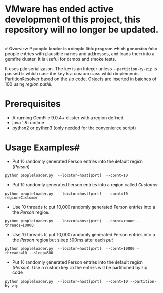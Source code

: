 <h1> VMware has ended active development of this project, this repository will no longer be updated.</h1><br># Overview #
people-loader is a simple little program which generates fake people
entries with plausible names and addresses, and loads them into a
gemfire cluster.  It is useful for demos and smoke tests.

It uses pdx serialization.  The key is an Integer unless `--partition-by-zip`
is passed in which case the key is a custom class which implements
PartitionResolver based on the zip code.  Objects are inserted in batches
of 100 using _region.putAll_.

# Prerequisites #
- A running GemFire 9.0.4+ cluster with a region defined.
- java 1.8 runtime
- python2 or python3 (only needed for the convenience script)

# Usage Examples#

* Put 10 randomly generated Person entries into the default region (_Person_)
```
python peopleloader.py  --locator=host[port]  --count=10
```

* Put 10 randomly generated Person entries into a region called _Customer_
```
python peopleloader.py  --locator=host[port]  --count=10 --region=Customer
```

* Use 10 threads to put 10,000 randomly generated Person entries into a the
_Person_ region.
```
python peopleloader.py  --locator=host[port]  --count=10000 --threads=10000
```

* Use 10 threads to put 10,000 randomly generated Person entries into a the
_Person_ region but sleep 500ms after each _put_
```
python peopleloader.py  --locator=host[port]  --count=10000 --threads=10 --sleep=500
```
* Put 10 randomly generated Person entries into the default region (_Person_).
Use a custom key so the entries will be partitioned by zip code.
```
python peopleloader.py  --locator=host[port]  --count=10 --partition-by-zip
```
